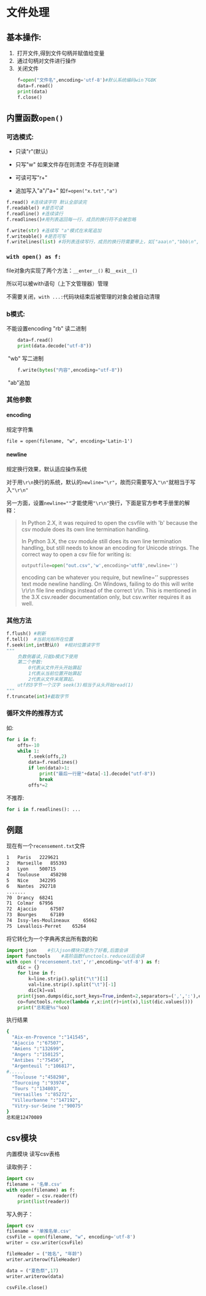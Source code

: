 # 文件处理

##  基本操作:

1. ​    打开文件,得到文件句柄并赋值给变量
2. ​    通过句柄对文件进行操作
3. ​    关闭文件  

```python
    f=open("文件名",encoding='utf-8')#默认系统编码win下GBK
    data=f.read()
    print(data)
    f.close()
```

## 内置函数`open()`

### 可选模式:

- 只读"r"(默认)

- 只写"w" 如果文件存在则清空 不存在则新建

- 可读可写"r+"

- 追加写入"a"/"a+"  如`f=open("x.txt","a")`


```python
f.read() #连续读字符 默认全部读完
f.readable() #是否可读
f.readline() #连续读行
f.readlines()#用列表返回每一行，成员的换行符不会被忽略

f.write(str) #连续写 "a"模式在末尾追加
f.writeable() #是否可写
f.writelines(list) #将列表连续写行，成员的换行符需要带上，如["aaa\n","bbb\n","ccc\n"]
```



### `with open() as f:`

file对象内实现了两个方法：`__enter__()` 和`__exit__()`

所以可以被with语句（上下文管理器）管理

不需要关闭，`with ...:`代码块结束后被管理的对象会被自动清理
    

### b模式:

不能设置encoding
    "rb" 读二进制

```python
    data=f.read()
    print(data.decode("utf-8"))
```


​    "wb" 写二进制

```python
    f.write(bytes("内容",encoding="utf-8"))
```

​    "ab"追加



### 其他参数

#### encoding

规定字符集

```
file = open(filename, "w", encoding='Latin-1')
```



#### newline

规定换行效果，默认适应操作系统

对于用`\r\n`换行的系统，默认的`newline="\r"`，故而只需要写入`"\n"`就相当于写入`"\r\n"`

另一方面，设置`newline=""`才能使用`"\r\n"`换行，下面是官方参考手册里的解释：

> In Python 2.X, it was required to open the csvfile with 'b' because the csv module does its own line termination handling.
>
> In Python 3.X, the csv module still does its own line termination handling, but still needs to know an encoding for Unicode strings. The correct way to open a csv file for writing is:
>
> ```python
> outputfile=open("out.csv",'w',encoding='utf8',newline='')
> ```
>
>
> encoding can be whatever you require, but newline='' suppresses text mode newline handling. On Windows, failing to do this will write \r\r\n file line endings instead of the correct \r\n. This is mentioned in the 3.X csv.reader documentation only, but csv.writer requires it as well.



### 其他方法

```python
f.flush() #刷新
f.tell()  #当前光标所在位置
f.seek(int,int默认0)  #相对位置读字节
"""
    负数倒着读,只能b模式下使用
    第二个参数:
        0代表从文件开头开始算起
        1代表从当前位置开始算起
        2代表从文件末尾算起。
    utf的3字节一个汉字 seek(3)相当于从头开始read(1)
"""
f.truncate(int)#截取字节
```



### 循环文件的推荐方式

如:

```python
for i in f:
    offs=-10
    while 1:
        f.seek(offs,2)
        data=f.readlines()
        if len(data)>1:
            print("最后一行是"+data[-1].decode("utf-8"))
            break
        offs*=2
```

不推荐:

```python
for i in f.readlines(): ...
```



## 例题

现在有一个`recensement.txt`文件

```bash
1 	Paris 	2229621
2 	Marseille 	855393
3 	Lyon 	500715
4 	Toulouse 	458298
5 	Nice 	342295
6 	Nantes 	292718
.......
70 	Drancy 	68241
71 	Colmar 	67956
72 	Ajaccio 	67507
73 	Bourges 	67189
74 	Issy-les-Moulineaux 	65662
75 	Levallois-Perret 	65264
```

将它转化为一个字典再求出所有数的和

```python
import json    #引入json模块只是为了好看,后面会讲
import functools    #高阶函数functools.reduce以后会讲
with open ('recensement.txt','r',encoding='utf-8') as f:
    dic = {}
    for line in f:
        k=line.strip().split("\t")[1]
        val=line.strip().split("\t")[-1]
        dic[k]=val
    print(json.dumps(dic,sort_keys=True,indent=2,separators=(',',':'),ensure_ascii=False))
    co=functools.reduce(lambda r,x:int(r)+int(x),list(dic.values()))
    print("总和是%s"%co)
```

执行结果

```bash
{
  "Aix-en-Provence ":"141545",
  "Ajaccio ":"67507",
  "Amiens ":"132699",
  "Angers ":"150125",
  "Antibes ":"75456",
  "Argenteuil ":"106817",
#......
  "Toulouse ":"458298",
  "Tourcoing ":"93974",
  "Tours ":"134803",
  "Versailles ":"85272",
  "Villeurbanne ":"147192",
  "Vitry-sur-Seine ":"90075"
}
总和是12470089
```



## csv模块

内置模块 读写csv表格

读取例子：

```python
import csv
filename = '名单.csv'
with open(filename) as f:
    reader = csv.reader(f)
    print(list(reader))
```

写入例子：

```python
import csv
filename = '单推名单.csv'
csvFile = open(filename, "w", encoding='utf-8')
writer = csv.writer(csvFile)

fileHeader = ("姓名", "年龄")
writer.writerow(fileHeader)

data = ("夏色祭",17)
writer.writerow(data)

csvFile.close()
```

